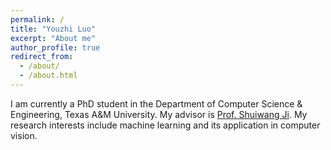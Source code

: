 ```yaml
---
permalink: /
title: "Youzhi Luo"
excerpt: "About me"
author_profile: true
redirect_from: 
  - /about/
  - /about.html
---
```


I am currently a PhD student in the Department of Computer Science & Engineering, Texas A&M University. My advisor is [Prof. Shuiwang Ji](http://people.tamu.edu/~sji/). My research interests include machine learning and its application in computer vision.